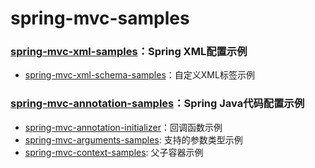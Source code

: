 # spring-mvc-samples


### [spring-mvc-xml-samples](spring-mvc-xml-samples)：Spring XML配置示例
- [spring-mvc-xml-schema-samples](spring-mvc-xml-samples/spring-mvc-xml-schema-samples)：自定义XML标签示例



### [spring-mvc-annotation-samples](spring-mvc-annotation-samples)：Spring Java代码配置示例
- [spring-mvc-annotation-initializer](spring-mvc-annotation-samples/spring-mvc-annotation-initializer-samples)：回调函数示例
- [spring-mvc-arguments-samples](spring-mvc-annotation-samples/spring-mvc-arguments-samples): 支持的参数类型示例
- [spring-mvc-context-samples](spring-mvc-annotation-samples/spring-mvc-context-samples): 父子容器示例

